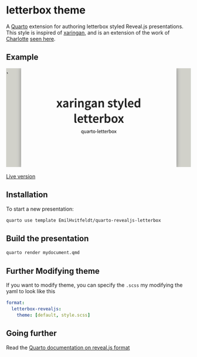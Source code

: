 # letterbox theme

A [Quarto](https://quarto.org) extension for authoring letterbox styled Reveal.js presentations. This style is inspired of [xaringan](https://slides.yihui.org/xaringan/), and is an extension of the work of [Charlotte](https://twitter.com/charliejhadley) [seen here](https://www.visibledata.co.uk/posts/2022-08-04_how-i-learned-to-stop-replicating-everything-from-xaringan-and-love-quarto/).

## Example

[![](example.gif)](https://emilhvitfeldt.github.io/quarto-letterbox/)

[Live version](https://emilhvitfeldt.github.io/quarto-letterbox/)

## Installation

To start a new presentation:

``` bash
quarto use template EmilHvitfeldt/quarto-revealjs-letterbox
```

## Build the presentation

``` bash
quarto render mydocument.qmd
```

## Further Modifying theme

If you want to modify theme, you can specify the `.scss` my modifying the yaml to look like this

```yaml
format: 
  letterbox-revealjs:
    theme: [default, style.scss]
```

## Going further

Read the [Quarto documentation on reveal.js format](https://quarto.org/docs/presentations/revealjs/)
